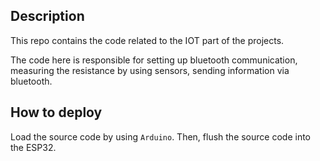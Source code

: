 ## Description

This repo contains the code related to the IOT part of the projects.

The code here is responsible for setting up bluetooth communication, measuring the resistance by using sensors, sending information via bluetooth.

## How to deploy

Load the source code by using `Arduino`. Then, flush the source code into the ESP32.